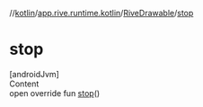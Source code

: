 //[kotlin](../../../index.md)/[app.rive.runtime.kotlin](../index.md)/[RiveDrawable](index.md)/[stop](stop.md)



# stop  
[androidJvm]  
Content  
open override fun [stop](stop.md)()  



